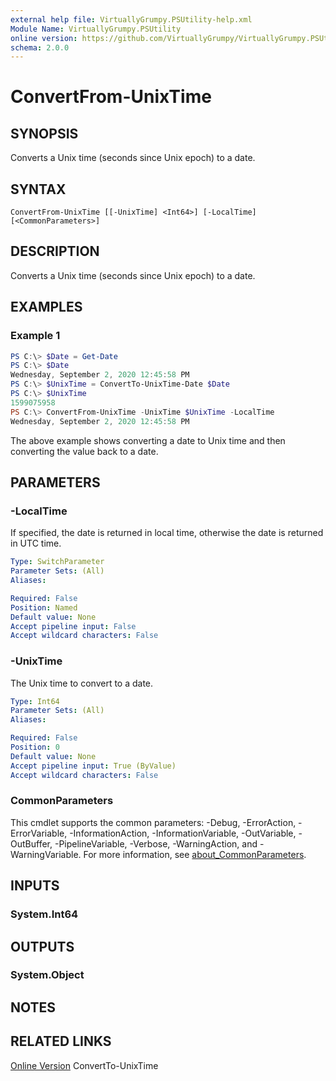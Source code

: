 ```yaml
---
external help file: VirtuallyGrumpy.PSUtility-help.xml
Module Name: VirtuallyGrumpy.PSUtility
online version: https://github.com/VirtuallyGrumpy/VirtuallyGrumpy.PSUtility/blob/main/docs/ConvertFrom-UnixTime.md
schema: 2.0.0
---
```


# ConvertFrom-UnixTime

## SYNOPSIS
Converts a Unix time (seconds since Unix epoch) to a date.

## SYNTAX

```
ConvertFrom-UnixTime [[-UnixTime] <Int64>] [-LocalTime] [<CommonParameters>]
```

## DESCRIPTION
Converts a Unix time (seconds since Unix epoch) to a date.

## EXAMPLES

### Example 1
```powershell
PS C:\> $Date = Get-Date
PS C:\> $Date
Wednesday, September 2, 2020 12:45:58 PM
PS C:\> $UnixTime = ConvertTo-UnixTime-Date $Date
PS C:\> $UnixTime
1599075958
PS C:\> ConvertFrom-UnixTime -UnixTime $UnixTime -LocalTime
Wednesday, September 2, 2020 12:45:58 PM
```

The above example shows converting a date to Unix time and then converting the value back to a date.

## PARAMETERS

### -LocalTime
If specified, the date is returned in local time, otherwise the date is returned in UTC time.

```yaml
Type: SwitchParameter
Parameter Sets: (All)
Aliases:

Required: False
Position: Named
Default value: None
Accept pipeline input: False
Accept wildcard characters: False
```

### -UnixTime
The Unix time to convert to a date.

```yaml
Type: Int64
Parameter Sets: (All)
Aliases:

Required: False
Position: 0
Default value: None
Accept pipeline input: True (ByValue)
Accept wildcard characters: False
```

### CommonParameters
This cmdlet supports the common parameters: -Debug, -ErrorAction, -ErrorVariable, -InformationAction, -InformationVariable, -OutVariable, -OutBuffer, -PipelineVariable, -Verbose, -WarningAction, and -WarningVariable. For more information, see [about_CommonParameters](http://go.microsoft.com/fwlink/?LinkID=113216).

## INPUTS

### System.Int64

## OUTPUTS

### System.Object
## NOTES

## RELATED LINKS
[Online Version](https://github.com/VirtuallyGrumpy/VirtuallyGrumpy.PSUtility/blob/main/docs/ConvertFrom-UnixTime.md)
ConvertTo-UnixTime
